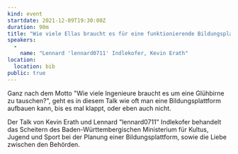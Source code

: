 ```yaml
---
kind: event
startdate: 2021-12-09T19:30:00Z
duration: 90m
title: "Wie viele Ellas braucht es für eine funktionierende Bildungsplattform"
speakers: 
  -
    name: "Lennard 'lennard0711' Indlekofer, Kevin Erath"
location:
  location: bib
public: true
---
```

Ganz nach dem Motto "Wie viele Ingenieure braucht es um eine Glühbirne zu tauschen?", geht es in diesem Talk wie oft man eine Bildungsplattform aufbauen kann, bis es mal klappt, oder eben auch nicht.

Der Talk von Kevin Erath und Lennard "lennard0711" Indlekofer behandelt das Scheitern des Baden-Württembergischen Ministerium für Kultus, Jugend und Sport bei der Planung einer Bildungsplattform, sowie die Liebe zwischen den Behörden.
